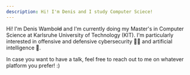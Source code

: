 ```yaml
---
description: Hi! I'm Denis and I study Computer Sciece!
---
```


Hi! I'm Denis Wambo~~ld~~ and I'm currently doing my Master's in Computer Science at Karlsruhe University of Technology (KIT). 
I'm particularly interested in offensive and defensive cybersecurity 👨‍💻 and  artificial intelligence 🤖.

In case you want to have a talk, feel free to reach out to me on whatever platform you prefer! :)
